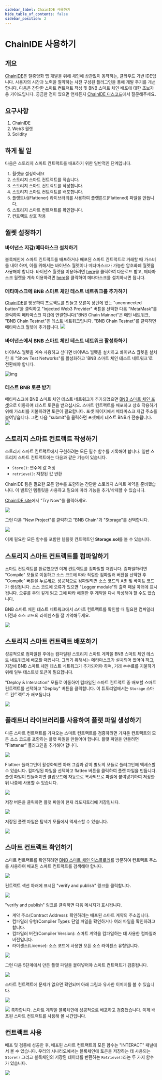 ```yaml
---
sidebar_label: ChainIDE 사용하기
hide_table_of_contents: false
sidebar_position: 2
---
```


# ChainIDE 사용하기

## 개요
[ChainIDE](https://chainide.com/)은 틸중앙화 앱 개발을 위해 체인에 상관없이 동작하는, 클라우드 기반 IDE입니다. 사용자의 시간과 노력을 절약하는 사전 구성된 플러그인을 통해 개발 주기를 개선합니다. 다음은 간단한 스마트 컨트랙트 작성 및 BNB 스마트 체인 배포에 대한 초보자용 가이드입니다. 궁금한 점이 있으면 언제든지 [ChainIDE 디스코드](https://discord.gg/QpGq4hjWrh)에서 질문해주세요.

## 요구사항

1.  ChainIDE
2.  Web3 월렛
3.  Solidity

## 하게 될 일

다음은 스토리지 스마트 컨트랙트를 배포하기 위한 일반적인 단계입니다.

1. 월렛을 설정하세요
2. 스토리지 스마트 컨트랙트를 적습니다.
3. 스토리지 스마트 컨트랙트를 작성합니다.
4. 스토리지 스마트 컨트랙트를 배포합니다.
5. 플랫트너(Flattener) 라이브러리를 사용하여 플랫튼드(Flattened) 파일을 만듭니다.
6. 스토리지 스마트 컨트랙트를 확인합니다.
7. 컨트랙트 상호 작용

## 월렛 설정하기

### 바이낸스 지갑/메타마스크 설치하기
블록체인에 스마트 컨트랙트를 배포하거나 배포된 스마트 컨트랙트로 거래할 때 가스비를 내야 하며, 이를 위해서는 바이낸스 월렛이나 메타마스크가 가능한 암호화폐 월렛을 사용해야 합니다. 바이낸스 월렛을 이용하려면 [here](https://chrome.google.com/webstore/detail/binance-wallet/fhbohimaelbohpjbbldcngcnapndodjp)을 클릭하여 다운로드 받고, 메타마스크 월렛을 계속 이용하려면 [here](https://metamask.io/)을 클릭하여 메타마스크를 설치하시면 됩니다.

### 메타마스크에 BNB 스마트 체인 테스트 네트워크를 추가하기
[ChainIDE](https://chainide.com/)를 방문하여 프로젝트를 만들고 오른쪽 상단에 있는 "unconnected button"을 클릭하고 "Injected Web3 Provider" 버튼을 선택한 다음 "MetaMask"를 클릭하여 메타마스크 지갑에 연결합니다("BNB Chain Mainnet"은 메인 네트워크, "BNB Chain Testnet"은 테스트 네트워크입니다. "BNB Chain Testnet"를 클릭하면 메타마스크 월렛에 추가됩니다.
![](https://chainide-doc.s3.amazonaws.com/Using+ChainIDE+BNB+Smart+Chain/Untitled+design+(19).png)

### 바이낸스에서 BNB 스마트 체인 테스트 네트워크 활성화하기
바이낸스 월렛을 계속 사용하고 싶다면 바이낸스 월렛을 설치하고 바이낸스 월렛을 설치한 후 "Show Test Networks"를 활성화하고 'BNB 스마트 체인 테스트 네트워크'로 전환해야 합니다. 

<img src=" https://chainide-doc.s3.amazonaws.com/Using+Chain입니다.IDE+BNB+스마트+체인/16.png" alt="img" />

### 테스트 BNB 토큰 받기

메타마스크에 BNB 스마트 체인 테스트 네트워크가 추가되었으면 [BNB 스마트 체인 포셋](https://testnet.binance.org/faucet-smart)으로 이동하여 테스트 토큰을 받으십시오. 스마트 컨트랙트를 배포하고 상호 작용하기 위해 가스비를 지불하려면 토큰이 필요합니다. 포셋 페이지에서 메타마스크 지갑 주소를 붙여넣습니다. 그런 다음 "submit"을 클릭하면 포셋에서 테스트 BNB가 전송됩니다.
![](https://chainide-doc.s3.amazonaws.com/Using+ChainIDE+BNB+Smart+Chain/BNB_Smart_Chain_Faucet.png)

## 스토리지 스마트 컨트랙트 작성하기

스토리지 스마트 컨트랙트에서 구현하려는 모든 필수 함수를 기록해야 합니다. 일반 스토리지 스마트 컨트랙트에는 다음과 같은 기능이 있습니다.

-   `Store()`: 변수에 값 저장
-   `retrieve()`: 저장된 값 반환

ChainIDE 팀은 필요한 모든 함수를 포함하는 간단한 스토리지 스마트 계약을 준비했습니다. 이 빌트인 템플릿을 사용하고 필요에 따라 기능을 추가/삭제할 수 있습니다.

 [ChainIDE site](https://chainide.com/)에서 "Try Now"를 클릭하세요.

![](https://3869740696-files.gitbook.io/~/files/v0/b/gitbook-x-prod.appspot.com/o/spaces%2F-MYy-lqJKjq1m0yBAX4r%2Fuploads%2Fnpdf7fg51675wYmFcL6b%2Fimage.png?alt=media&token=353fc876-a319-49cb-92d5-1ed23c39aa90)

그런 다음 "New Project"를 클릭하고 "BNB Chain"과 "Storage"를 선택합니다.

![](https://chainide-doc.s3.amazonaws.com/Using+ChainIDE+BNB+Smart+Chain/3_.png)

이제 필요한 모든 함수를 포함한 템플릿 컨트랙트인 **Storage.sol**를 볼 수 있습니다.
## 스토리지 스마트 컨트랙트를 컴파일하기

스마트 컨트랙트를 완료했으면 이제 컨트랙트를 컴파일할 때입니다. 컴파일하려면 "Compile" 모듈로 이동하고 소스 코드에 따라 적절한 컴파일러 버전을 선택한 후 "Compile" 버튼을 누르세요. 성공적으로 컴파일되면 소스 코드의 ABI 및 바이트 코드가 생성됩니다. 소스 코드에 오류가 있으면 "Logger module"의 출력 패널 아래에 표시됩니다. 오류를 주의 깊게 읽고 그에 따라 해결한 후 계약을 다시 작성해야 할 수도 있습니다.

BNB 스마트 체인 테스트 네트워크에서 스마트 컨트랙트를 확인할 때 필요한 컴파일러 버전과 소스 코드의 라이센스를 잘 기억해두세요.


![](https://chainide-doc.s3.amazonaws.com/Using+ChainIDE+BNB+Smart+Chain/4.png)

## 스토리지 스마트 컨트랙트 배포하기

성공적으로 컴파일된 후에는 컴파일된 스토리지 스마트 계약을 BNB 스마트 체인 테스트 네트워크에 배포할 때입니다. 그러기 위해서는 메타마스크가 설치되어 있어야 하고, 지갑에 BNB 스마트 체인 테스트 네트워크가 추가되어야 하며, 거래 수수료를 지불하기 위해 일부 테스트넷 토큰이 필요합니다.

"Deploy & Interaction" 모듈로 이동하여 컴파일된 스마트 컨트랙트 중 배포할 스마트 컨트랙트를 선택하고 "Deploy" 버튼을 클릭합니다. 이 튜토리얼에서는 `Storage` 스마트 컨트랙트가 배포됩니다.

![](https://chainide-doc.s3.amazonaws.com/Using+ChainIDE+BNB+Smart+Chain/5.png)

## 플래트너 라이브러리를 사용하여 플랫 파일 생성하기

다른 스마트 컨트랙트를 가져오는 스마트 컨트랙트를 검증하려면 가져온 컨트랙트의 모든 소스 코드를 포함하는 플랫 파일을 만들어야 합니다. 플랫 파일을 만들려면 "Flattener" 플러그인을 추가해야 합니다.

![](https://chainide-doc.s3.amazonaws.com/Using+ChainIDE+BNB+Smart+Chain/7.png)

Flattner 플러그인이 활성화되면 아래 그림과 같이 별도의 모듈로 플러그인에 액세스할 수 있습니다. 컴파일된 파일을 선택하고 flatten 버튼을 클릭하여 플랫 파일을 만듭니다. 플랫 파일이 만들어지면 클립보드에 자동으로 복사되므로 파일에 붙여넣기하여 저장한 뒤 나중에 사용할 수 있습니다.

![](https://chainide-doc.s3.amazonaws.com/Using+ChainIDE+BNB+Smart+Chain/8.png)

저장 버튼을 클릭하면 플랫 파일이 현재 리포지토리에 저장됩니다.

![](https://chainide-doc.s3.amazonaws.com/Using+ChainIDE+BNB+Smart+Chain/9.png)

저장된 플랫 파일은 탐색기 모듈에서 액세스할 수 있습니다.

![](https://chainide-doc.s3.amazonaws.com/Using+ChainIDE+BNB+Smart+Chain/10.png)

## 스마트 컨트랙트 확인하기

스마트 컨트랙트를 확인하려면 [BNB 스마트 체인 익스플로러](https://bscscan.com/)를 방문하여 컨트랙트 주소를 사용하여 배포된 스마트 컨트랙트를 검색해야 합니다.

![](https://chainide-doc.s3.amazonaws.com/Using+ChainIDE+BNB+Smart+Chain/10.png)

컨트랙트 섹션 아래에 표시된 "verify and publish" 링크를 클릭합니다.

![](https://chainide-doc.s3.amazonaws.com/Using+ChainIDE+BNB+Smart+Chain/11.png)

"verify and publish" 링크를 클릭하면 다음 메시지가 표시됩니다.

-   계약 주소(Contract Address): 확인하려는 배포된 스마트 계약의 주소입니다.
-   컴파일러 유형(Compiler Type): 단일 파일을 확인하거나 여러 파일을 확인하려고 합니다.
-   컴파일러 버전(Compiler Version): 스마트 계약을 컴파일하는 데 사용한 컴파일러 버전입니다.
-   라이센스(License): 소스 코드에 사용한 오픈 소스 라이센스 유형입니다.

![](https://chainide-doc.s3.amazonaws.com/Using+ChainIDE+BNB+Smart+Chain/12.png)

그런 다음 5단계에서 만든 플랫 파일을 붙여넣어야 스마트 컨트랙트가 검증됩니다.

![](https://chainide-doc.s3.amazonaws.com/Using+ChainIDE+BNB+Smart+Chain/13.png)

스마트 컨트랙트에 문제가 없으면 확인되며 아래 그림과 유사한 이미지를 볼 수 있습니다.

![](https://chainide-doc.s3.amazonaws.com/Using+ChainIDE+BNB+Smart+Chain/14.png)

![](https://chainide-doc.s3.amazonaws.com/Using+ChainIDE+BNB+Smart+Chain/15.png)
축하합니다. 스마트 계약을 블록체인에 성공적으로 배포하고 검증했습니다. 이제 배포된 스마트 컨트랙트를 사용해 볼 시간입니다.

## 컨트랙트 사용
배포 및 검증에 성공한 후, 배포된 스마트 컨트랙트의 모든 함수는 "INTERACT" 패널에서 볼 수 있습니다. 우리의 시나리오에서는 블록체인에 토큰을 저장하는 데 사용되는 `Store()` 그리고 블록체인의 저장된 데이터를 반환하는 `Retrieve()`라는 두 가지 함수가 있습니다.

![](https://chainide-doc.s3.amazonaws.com/Using+ChainIDE+BNB+Smart+Chain/6.png) 
